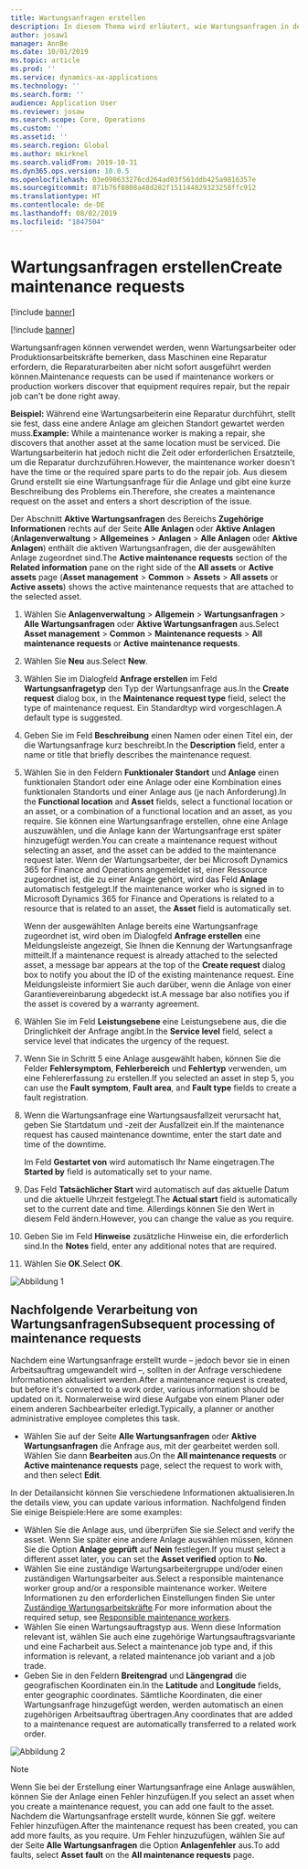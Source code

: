 ```yaml
---
title: Wartungsanfragen erstellen
description: In diesem Thema wird erläutert, wie Wartungsanfragen in der Anlagenverwaltung erstellt werden.
author: josaw1
manager: AnnBe
ms.date: 10/01/2019
ms.topic: article
ms.prod: ''
ms.service: dynamics-ax-applications
ms.technology: ''
ms.search.form: ''
audience: Application User
ms.reviewer: josaw
ms.search.scope: Core, Operations
ms.custom: ''
ms.assetid: ''
ms.search.region: Global
ms.author: mkirknel
ms.search.validFrom: 2019-10-31
ms.dyn365.ops.version: 10.0.5
ms.openlocfilehash: 03e090633276cd264ad03f561ddb425a9816357e
ms.sourcegitcommit: 871b76f8808a48d282f151144829323258ffc912
ms.translationtype: HT
ms.contentlocale: de-DE
ms.lasthandoff: 08/02/2019
ms.locfileid: "1847504"
---
```

# <a name="create-maintenance-requests"></a><span data-ttu-id="22056-103">Wartungsanfragen erstellen</span><span class="sxs-lookup"><span data-stu-id="22056-103">Create maintenance requests</span></span>

[!include [banner](../../includes/banner.md)]

[!include [banner](../../includes/preview-banner.md)]

<span data-ttu-id="22056-104">Wartungsanfragen können verwendet werden, wenn Wartungsarbeiter oder Produktionsarbeitskräfte bemerken, dass Maschinen eine Reparatur erfordern, die Reparaturarbeiten aber nicht sofort ausgeführt werden können.</span><span class="sxs-lookup"><span data-stu-id="22056-104">Maintenance requests can be used if maintenance workers or production workers discover that equipment requires repair, but the repair job can't be done right away.</span></span>

<span data-ttu-id="22056-105">**Beispiel:** Während eine Wartungsarbeiterin eine Reparatur durchführt, stellt sie fest, dass eine andere Anlage am gleichen Standort gewartet werden muss.</span><span class="sxs-lookup"><span data-stu-id="22056-105">**Example:** While a maintenance worker is making a repair, she discovers that another asset at the same location must be serviced.</span></span> <span data-ttu-id="22056-106">Die Wartungsarbeiterin hat jedoch nicht die Zeit oder erforderlichen Ersatzteile, um die Reparatur durchzuführen.</span><span class="sxs-lookup"><span data-stu-id="22056-106">However, the maintenance worker doesn't have the time or the required spare parts to do the repair job.</span></span> <span data-ttu-id="22056-107">Aus diesem Grund erstellt sie eine Wartungsanfrage für die Anlage und gibt eine kurze Beschreibung des Problems ein.</span><span class="sxs-lookup"><span data-stu-id="22056-107">Therefore, she creates a maintenance request on the asset and enters a short description of the issue.</span></span>

<span data-ttu-id="22056-108">Der Abschnitt **Aktive Wartungsanfragen** des Bereichs **Zugehörige Informationen** rechts auf der Seite **Alle Anlagen** oder **Aktive Anlagen** (**Anlagenverwaltung** \> **Allgemeines** \> **Anlagen** \> **Alle Anlagen** oder **Aktive Anlagen**) enthält die aktiven Wartungsanfragen, die der ausgewählten Anlage zugeordnet sind.</span><span class="sxs-lookup"><span data-stu-id="22056-108">The **Active maintenance requests** section of the **Related information** pane on the right side of the **All assets** or **Active assets** page (**Asset management** \> **Common** \> **Assets** \> **All assets** or **Active assets**) shows the active maintenance requests that are attached to the selected asset.</span></span>

1. <span data-ttu-id="22056-109">Wählen Sie **Anlagenverwaltung** \> **Allgemein** \> **Wartungsanfragen** \> **Alle Wartungsanfragen** oder **Aktive Wartungsanfragen** aus.</span><span class="sxs-lookup"><span data-stu-id="22056-109">Select **Asset management** \> **Common** \> **Maintenance requests** \> **All maintenance requests** or **Active maintenance requests**.</span></span>
2. <span data-ttu-id="22056-110">Wählen Sie **Neu** aus.</span><span class="sxs-lookup"><span data-stu-id="22056-110">Select **New**.</span></span>
3. <span data-ttu-id="22056-111">Wählen Sie im Dialogfeld **Anfrage erstellen** im Feld **Wartungsanfragetyp** den Typ der Wartungsanfrage aus.</span><span class="sxs-lookup"><span data-stu-id="22056-111">In the **Create request** dialog box, in the **Maintenance request type** field, select the type of maintenance request.</span></span> <span data-ttu-id="22056-112">Ein Standardtyp wird vorgeschlagen.</span><span class="sxs-lookup"><span data-stu-id="22056-112">A default type is suggested.</span></span>
4. <span data-ttu-id="22056-113">Geben Sie im Feld **Beschreibung** einen Namen oder einen Titel ein, der die Wartungsanfrage kurz beschreibt.</span><span class="sxs-lookup"><span data-stu-id="22056-113">In the **Description** field, enter a name or title that briefly describes the maintenance request.</span></span>
5. <span data-ttu-id="22056-114">Wählen Sie in den Feldern **Funktionaler Standort** und **Anlage** einen funktionalen Standort oder eine Anlage oder eine Kombination eines funktionalen Standorts und einer Anlage aus (je nach Anforderung).</span><span class="sxs-lookup"><span data-stu-id="22056-114">In the **Functional location** and **Asset** fields, select a functional location or an asset, or a combination of a functional location and an asset, as you require.</span></span> <span data-ttu-id="22056-115">Sie können eine Wartungsanfrage erstellen, ohne eine Anlage auszuwählen, und die Anlage kann der Wartungsanfrage erst später hinzugefügt werden.</span><span class="sxs-lookup"><span data-stu-id="22056-115">You can create a maintenance request without selecting an asset, and the asset can be added to the maintenance request later.</span></span> <span data-ttu-id="22056-116">Wenn der Wartungsarbeiter, der bei Microsoft Dynamics 365 for Finance and Operations angemeldet ist, einer Ressource zugeordnet ist, die zu einer Anlage gehört, wird das Feld **Anlage** automatisch festgelegt.</span><span class="sxs-lookup"><span data-stu-id="22056-116">If the maintenance worker who is signed in to Microsoft Dynamics 365 for Finance and Operations is related to a resource that is related to an asset, the **Asset** field is automatically set.</span></span>

    <span data-ttu-id="22056-117">Wenn der ausgewählten Anlage bereits eine Wartungsanfrage zugeordnet ist, wird oben im Dialogfeld **Anfrage erstellen** eine Meldungsleiste angezeigt, Sie Ihnen die Kennung der Wartungsanfrage mitteilt.</span><span class="sxs-lookup"><span data-stu-id="22056-117">If a maintenance request is already attached to the selected asset, a message bar appears at the top of the **Create request** dialog box to notify you about the ID of the existing maintenance request.</span></span> <span data-ttu-id="22056-118">Eine Meldungsleiste informiert Sie auch darüber, wenn die Anlage von einer Garantievereinbarung abgedeckt ist.</span><span class="sxs-lookup"><span data-stu-id="22056-118">A message bar also notifies you if the asset is covered by a warranty agreement.</span></span>

6. <span data-ttu-id="22056-119">Wählen Sie im Feld **Leistungsebene** eine Leistungsebene aus, die die Dringlichkeit der Anfrage angibt.</span><span class="sxs-lookup"><span data-stu-id="22056-119">In the **Service level** field, select a service level that indicates the urgency of the request.</span></span>
7. <span data-ttu-id="22056-120">Wenn Sie in Schritt 5 eine Anlage ausgewählt haben, können Sie die Felder **Fehlersymptom**, **Fehlerbereich** und **Fehlertyp** verwenden, um eine Fehlererfassung zu erstellen.</span><span class="sxs-lookup"><span data-stu-id="22056-120">If you selected an asset in step 5, you can use the **Fault symptom**, **Fault area**, and **Fault type** fields to create a fault registration.</span></span>
8. <span data-ttu-id="22056-121">Wenn die Wartungsanfrage eine Wartungsausfallzeit verursacht hat, geben Sie Startdatum und -zeit der Ausfallzeit ein.</span><span class="sxs-lookup"><span data-stu-id="22056-121">If the maintenance request has caused maintenance downtime, enter the start date and time of the downtime.</span></span>

    <span data-ttu-id="22056-122">Im Feld **Gestartet von** wird automatisch Ihr Name eingetragen.</span><span class="sxs-lookup"><span data-stu-id="22056-122">The **Started by** field is automatically set to your name.</span></span>

10. <span data-ttu-id="22056-123">Das Feld **Tatsächlicher Start** wird automatisch auf das aktuelle Datum und die aktuelle Uhrzeit festgelegt.</span><span class="sxs-lookup"><span data-stu-id="22056-123">The **Actual start** field is automatically set to the current date and time.</span></span> <span data-ttu-id="22056-124">Allerdings können Sie den Wert in diesem Feld ändern.</span><span class="sxs-lookup"><span data-stu-id="22056-124">However, you can change the value as you require.</span></span>
11. <span data-ttu-id="22056-125">Geben Sie im Feld **Hinweise** zusätzliche Hinweise ein, die erforderlich sind.</span><span class="sxs-lookup"><span data-stu-id="22056-125">In the **Notes** field, enter any additional notes that are required.</span></span>
12. <span data-ttu-id="22056-126">Wählen Sie **OK**.</span><span class="sxs-lookup"><span data-stu-id="22056-126">Select **OK**.</span></span>

![Abbildung 1](media/03-manage-maintenance-requests.png)

## <a name="subsequent-processing-of-maintenance-requests"></a><span data-ttu-id="22056-128">Nachfolgende Verarbeitung von Wartungsanfragen</span><span class="sxs-lookup"><span data-stu-id="22056-128">Subsequent processing of maintenance requests</span></span>

<span data-ttu-id="22056-129">Nachdem eine Wartungsanfrage erstellt wurde – jedoch bevor sie in einen Arbeitsauftrag umgewandelt wird –, sollten in der Anfrage verschiedene Informationen aktualisiert werden.</span><span class="sxs-lookup"><span data-stu-id="22056-129">After a maintenance request is created, but before it's converted to a work order, various information should be updated on it.</span></span> <span data-ttu-id="22056-130">Normalerweise wird diese Aufgabe von einem Planer oder einem anderen Sachbearbeiter erledigt.</span><span class="sxs-lookup"><span data-stu-id="22056-130">Typically, a planner or another administrative employee completes this task.</span></span>

- <span data-ttu-id="22056-131">Wählen Sie auf der Seite **Alle Wartungsanfragen** oder **Aktive Wartungsanfragen** die Anfrage aus, mit der gearbeitet werden soll. Wählen Sie dann **Bearbeiten** aus.</span><span class="sxs-lookup"><span data-stu-id="22056-131">On the **All maintenance requests** or **Active maintenance requests** page, select the request to work with, and then select **Edit**.</span></span>

<span data-ttu-id="22056-132">In der Detailansicht können Sie verschiedene Informationen aktualisieren.</span><span class="sxs-lookup"><span data-stu-id="22056-132">In the details view, you can update various information.</span></span> <span data-ttu-id="22056-133">Nachfolgend finden Sie einige Beispiele:</span><span class="sxs-lookup"><span data-stu-id="22056-133">Here are some examples:</span></span>

- <span data-ttu-id="22056-134">Wählen Sie die Anlage aus, und überprüfen Sie sie.</span><span class="sxs-lookup"><span data-stu-id="22056-134">Select and verify the asset.</span></span> <span data-ttu-id="22056-135">Wenn Sie später eine andere Anlage auswählen müssen, können Sie die Option **Anlage geprüft** auf **Nein** festlegen.</span><span class="sxs-lookup"><span data-stu-id="22056-135">If you must select a different asset later, you can set the **Asset verified** option to **No**.</span></span>
- <span data-ttu-id="22056-136">Wählen Sie eine zuständige Wartungsarbeitergruppe und/oder einen zuständigen Wartungsarbeiter aus.</span><span class="sxs-lookup"><span data-stu-id="22056-136">Select a responsible maintenance worker group and/or a responsible maintenance worker.</span></span> <span data-ttu-id="22056-137">Weitere Informationen zu den erforderlichen Einstellungen finden Sie unter [Zuständige Wartungsarbeitskräfte](../setup-for-maintenance-requests/responsible-workers.md).</span><span class="sxs-lookup"><span data-stu-id="22056-137">For more information about the required setup, see [Responsible maintenance workers](../setup-for-maintenance-requests/responsible-workers.md).</span></span>
- <span data-ttu-id="22056-138">Wählen Sie einen Wartungsauftragstyp aus. Wenn diese Information relevant ist, wählen Sie auch eine zugehörige Wartungsauftragsvariante und eine Facharbeit aus.</span><span class="sxs-lookup"><span data-stu-id="22056-138">Select a maintenance job type and, if this information is relevant, a related maintenance job variant and a job trade.</span></span>
- <span data-ttu-id="22056-139">Geben Sie in den Feldern **Breitengrad** und **Längengrad** die geografischen Koordinaten ein.</span><span class="sxs-lookup"><span data-stu-id="22056-139">In the **Latitude** and **Longitude** fields, enter geographic coordinates.</span></span> <span data-ttu-id="22056-140">Sämtliche Koordinaten, die einer Wartungsanfrage hinzugefügt werden, werden automatisch an einen zugehörigen Arbeitsauftrag übertragen.</span><span class="sxs-lookup"><span data-stu-id="22056-140">Any coordinates that are added to a maintenance request are automatically transferred to a related work order.</span></span> 

![Abbildung 2](media/04-manage-maintenance-requests.png)

> [!NOTE]
> <span data-ttu-id="22056-142">Wenn Sie bei der Erstellung einer Wartungsanfrage eine Anlage auswählen, können Sie der Anlage einen Fehler hinzufügen.</span><span class="sxs-lookup"><span data-stu-id="22056-142">If you select an asset when you create a maintenance request, you can add one fault to the asset.</span></span> <span data-ttu-id="22056-143">Nachdem die Wartungsanfrage erstellt wurde, können Sie ggf. weitere Fehler hinzufügen.</span><span class="sxs-lookup"><span data-stu-id="22056-143">After the maintenance request has been created, you can add more faults, as you require.</span></span> <span data-ttu-id="22056-144">Um Fehler hinzuzufügen, wählen Sie auf der Seite **Alle Wartungsanfragen** die Option **Anlagenfehler** aus.</span><span class="sxs-lookup"><span data-stu-id="22056-144">To add faults, select **Asset fault** on the **All maintenance requests** page.</span></span>

